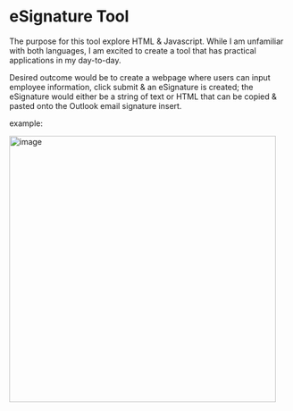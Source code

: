 
<h1> eSignature Tool</h1>
<p> The purpose for this tool explore HTML & Javascript. While I am unfamiliar with both languages, I am excited to create a tool that has practical applications in my day-to-day. </p>

<p> Desired outcome would be to create a webpage where users can input employee information, click submit & an eSignature is created; the eSignature would either be a string of text or HTML that can be copied & pasted onto the Outlook email signature insert. </p>

<p>example:</p>
<img width="477" alt="image" src="https://github.com/user-attachments/assets/49ce215e-20d9-4f97-b0d3-3c2c6ad8517e" />


